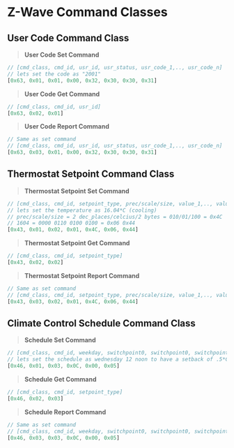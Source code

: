 # **Z-Wave Command Classes**

## **User Code Command Class**
> **User Code Set Command**
```js
// [cmd_class, cmd_id, usr_id, usr_status, usr_code_1,.., usr_code_n]
// lets set the code as "2001"
[0x63, 0x01, 0x01, 0x00, 0x32, 0x30, 0x30, 0x31]
```

> **User Code Get Command**
```js
// [cmd_class, cmd_id, usr_id]
[0x63, 0x02, 0x01]
```

> **User Code Report Command**
```js
// Same as set command
// [cmd_class, cmd_id, usr_id, usr_status, usr_code_1,.., usr_code_n]
[0x63, 0x03, 0x01, 0x00, 0x32, 0x30, 0x30, 0x31]
```

## **Thermostat Setpoint Command Class**
> **Thermostat Setpoint Set Command**
```js
// [cmd_class, cmd_id, setpoint_type, prec/scale/size, value_1,.., value_n]
// lets set the temperature as 16.04*C (cooling)
// prec/scale/size = 2 dec_places/celcius/2 bytes = 010/01/100 = 0x4C
// 1604 = 0000 0110 0100 0100 = 0x06 0x44
[0x43, 0x01, 0x02, 0x01, 0x4C, 0x06, 0x44]
```
> **Thermostat Setpoint Get Command**
```js
// [cmd_class, cmd_id, setpoint_type]
[0x43, 0x02, 0x02]
```
> **Thermostat Setpoint Report Command**
```js
// Same as set command
// [cmd_class, cmd_id, setpoint_type, prec/scale/size, value_1,.., value_n]
[0x43, 0x03, 0x02, 0x01, 0x4C, 0x06, 0x44]
```

## **Climate Control Schedule Command Class**
> **Schedule Set Command**
```js
// [cmd_class, cmd_id, weekday, switchpoint0, switchpoint0, switchpoint0]
// lets set the schedule as wednesday 12 noon to have a setback of .5*C
[0x46, 0x01, 0x03, 0x0C, 0x00, 0x05]
```
> **Schedule Get Command**
```js
// [cmd_class, cmd_id, setpoint_type]
[0x46, 0x02, 0x03]
```

> **Schedule Report Command**
```js
// Same as set command
// [cmd_class, cmd_id, weekday, switchpoint0, switchpoint0, switchpoint0]
[0x46, 0x03, 0x03, 0x0C, 0x00, 0x05]
```